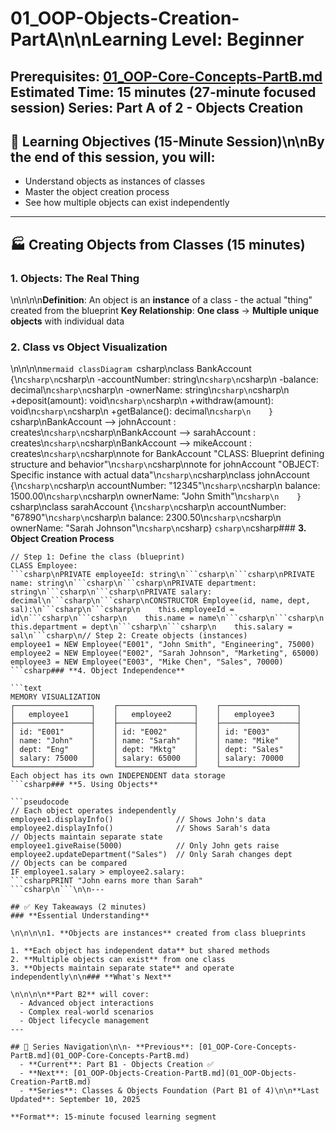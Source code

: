 # 01_OOP-Objects-Creation-PartA\n\n**Learning Level**: Beginner

**Prerequisites**: [01_OOP-Core-Concepts-PartB.md](01_OOP-Core-Concepts-PartB.md)
**Estimated Time**: 15 minutes (27-minute focused session)
**Series**: Part A of 2 - Objects Creation
---

## 🎯 Learning Objectives (15-Minute Session)\n\nBy the end of this session, you will:
  - Understand objects as instances of classes
  - Master the object creation process
  - See how multiple objects can exist independently
---

## 🏭 Creating Objects from Classes (15 minutes)
### **1. Objects: The Real Thing**

\n\n\n\n**Definition**: An object is an **instance** of a class - the actual "thing" created from the blueprint
**Key Relationship**: **One class** → **Multiple unique objects** with individual data

### **2. Class vs Object Visualization**

\n\n\n\n```mermaid
classDiagram
```csharp\nclass BankAccount {\n```csharp\n```csharp\n    -accountNumber: string\n```csharp\n```csharp\n    -balance: decimal\n```csharp\n```csharp\n    -ownerName: string\n```csharp\n```csharp\n    +deposit(amount): void\n```csharp\n```csharp\n    +withdraw(amount): void\n```csharp\n```csharp\n    +getBalance(): decimal\n```csharp\n    }
```csharp\nBankAccount --> johnAccount : creates\n```csharp\n```csharp\nBankAccount --> sarahAccount : creates\n```csharp\n```csharp\nBankAccount --> mikeAccount : creates\n```csharp\n```csharp\nnote for BankAccount "CLASS: Blueprint defining structure and behavior"\n```csharp\n```csharp\nnote for johnAccount "OBJECT: Specific instance with actual data"\n```csharp\n```csharp\nclass johnAccount {\n```csharp\n```csharp\n    accountNumber: "12345"\n```csharp\n```csharp\n    balance: 1500.00\n```csharp\n```csharp\n    ownerName: "John Smith"\n```csharp\n    }
```csharp\nclass sarahAccount {\n```csharp\n```csharp\n    accountNumber: "67890"\n```csharp\n```csharp\n    balance: 2300.50\n```csharp\n```csharp\n    ownerName: "Sarah Johnson"\n```csharp\n```csharp}
```csharp\n```csharp### **3. Object Creation Process**

```pseudocode
// Step 1: Define the class (blueprint)
CLASS Employee:
```csharp\nPRIVATE employeeId: string\n```csharp\n```csharp\nPRIVATE name: string\n```csharp\n```csharp\nPRIVATE department: string\n```csharp\n```csharp\nPRIVATE salary: decimal\n```csharp\n```csharp\nCONSTRUCTOR Employee(id, name, dept, sal):\n```csharp\n```csharp\n    this.employeeId = id\n```csharp\n```csharp\n    this.name = name\n```csharp\n```csharp\n    this.department = dept\n```csharp\n```csharp\n    this.salary = sal\n```csharp\n// Step 2: Create objects (instances)
employee1 = NEW Employee("E001", "John Smith", "Engineering", 75000)
employee2 = NEW Employee("E002", "Sarah Johnson", "Marketing", 65000)
employee3 = NEW Employee("E003", "Mike Chen", "Sales", 70000)
```csharp### **4. Object Independence**

```text
MEMORY VISUALIZATION
┌─────────────────┐    ┌─────────────────┐    ┌─────────────────┐
│   employee1     │    │   employee2     │    │   employee3     │
├─────────────────┤    ├─────────────────┤    ├─────────────────┤
│ id: "E001"      │    │ id: "E002"      │    │ id: "E003"      │
│ name: "John"    │    │ name: "Sarah"   │    │ name: "Mike"    │
│ dept: "Eng"     │    │ dept: "Mktg"    │    │ dept: "Sales"   │
│ salary: 75000   │    │ salary: 65000   │    │ salary: 70000   │
└─────────────────┘    └─────────────────┘    └─────────────────┘
Each object has its own INDEPENDENT data storage
```csharp### **5. Using Objects**

```pseudocode
// Each object operates independently
employee1.displayInfo()              // Shows John's data
employee2.displayInfo()              // Shows Sarah's data
// Objects maintain separate state
employee1.giveRaise(5000)            // Only John gets raise
employee2.updateDepartment("Sales")  // Only Sarah changes dept
// Objects can be compared
IF employee1.salary > employee2.salary:
```csharpPRINT "John earns more than Sarah"
```csharp\n```\n\n---

## ✅ Key Takeaways (2 minutes)
### **Essential Understanding**

\n\n\n\n1. **Objects are instances** created from class blueprints

1. **Each object has independent data** but shared methods
2. **Multiple objects can exist** from one class
3. **Objects maintain separate state** and operate independently\n\n### **What's Next**

\n\n\n\n**Part B2** will cover:
  - Advanced object interactions
  - Complex real-world scenarios
  - Object lifecycle management
---

## 🔗 Series Navigation\n\n- **Previous**: [01_OOP-Core-Concepts-PartB.md](01_OOP-Core-Concepts-PartB.md)
  - **Current**: Part B1 - Objects Creation ✅
  - **Next**: [01_OOP-Objects-Creation-PartB.md](01_OOP-Objects-Creation-PartB.md)
  - **Series**: Classes & Objects Foundation (Part B1 of 4)\n\n**Last Updated**: September 10, 2025

**Format**: 15-minute focused learning segment
